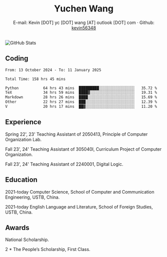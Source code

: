  <center>
     <h1>Yuchen Wang</h1>
     <div>
         <span>
             E-mail:
             Kevin [DOT] yc [DOT] wang [AT] outlook [DOT] com
         </span>
         ·
         <span>
             Github:
             <a href="https://github.com/kevin56348">kevin56348</a>
         </span>
     </div>
 </center>
<br>
<p><img src="https://github-readme-stats.vercel.app/api?username=kevin56348&amp;show_icons=true" alt="GitHub Stats"></p>

## Coding

<!-- ![Top Langs](https://github-readme-stats.vercel.app/api/top-langs/?username=kevin56348) -->

<!--START_SECTION:waka-->

```txt
From: 13 October 2024 - To: 11 January 2025

Total Time: 158 hrs 45 mins

Python           64 hrs 43 mins  █████████░░░░░░░░░░░░░░░░   35.72 %
TeX              34 hrs 59 mins  ████▓░░░░░░░░░░░░░░░░░░░░   19.31 %
Markdown         28 hrs 26 mins  ████░░░░░░░░░░░░░░░░░░░░░   15.69 %
Other            22 hrs 27 mins  ███░░░░░░░░░░░░░░░░░░░░░░   12.39 %
V                20 hrs 17 mins  ██▓░░░░░░░░░░░░░░░░░░░░░░   11.20 %
```

<!--END_SECTION:waka-->

## Experience 

Spring 22', 23' Teaching Assistant of 2050413, Principle of Computer Organization Lab.

Fall 23', 24' Teaching Assistant of 305040I, Curriculum Project of Computer Organization.

Fall 23', 24' Teaching Assistant of 2240001, Digital Logic.

## Education

2021-today Computer Science, School of Computer and Communication Engineering, USTB, China.

2021-today English Language and Literature, School of Foreign Studies, USTB, China.

## Awards

National Scholarship.

2 * The People’s Scholarship, First Class.
